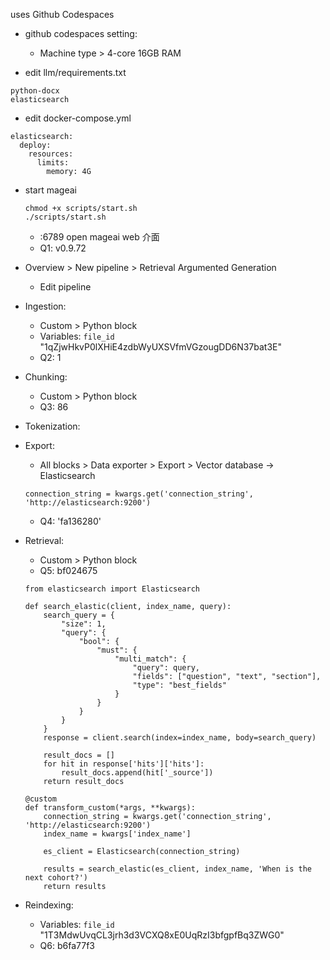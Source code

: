 uses Github Codespaces

- github codespaces setting:
    - Machine type > 4-core 16GB RAM

- edit llm/requirements.txt
```
python-docx
elasticsearch
```

- edit docker-compose.yml
```
elasticsearch:
  deploy:
    resources:
      limits:
        memory: 4G
```
- start mageai
  ```
  chmod +x scripts/start.sh
  ./scripts/start.sh
  ```
  - :6789 open mageai web 介面
  - Q1: v0.9.72

- Overview > New pipeline > Retrieval Argumented Generation
  - Edit pipeline

- Ingestion:
  - Custom > Python block
  - Variables: `file_id` "1qZjwHkvP0lXHiE4zdbWyUXSVfmVGzougDD6N37bat3E"
  - Q2: 1

- Chunking:
  - Custom > Python block
  - Q3: 86

- Tokenization:

- Export:
  - All blocks > Data exporter > Export > Vector database -> Elasticsearch
  ```
  connection_string = kwargs.get('connection_string', 'http://elasticsearch:9200')
  ```
  - Q4: 'fa136280'

- Retrieval:
  - Custom > Python block
  - Q5: bf024675
  ```
  from elasticsearch import Elasticsearch

  def search_elastic(client, index_name, query):
      search_query = {
          "size": 1,
          "query": {
              "bool": {
                  "must": {
                      "multi_match": {
                          "query": query,
                          "fields": ["question", "text", "section"],
                          "type": "best_fields"
                      }
                  }
              }
          }
      }
      response = client.search(index=index_name, body=search_query)

      result_docs = []
      for hit in response['hits']['hits']:
          result_docs.append(hit['_source'])
      return result_docs

  @custom
  def transform_custom(*args, **kwargs):
      connection_string = kwargs.get('connection_string', 'http://elasticsearch:9200')
      index_name = kwargs['index_name']

      es_client = Elasticsearch(connection_string)

      results = search_elastic(es_client, index_name, 'When is the next cohort?')
      return results
  ```
- Reindexing:
  - Variables: `file_id` "1T3MdwUvqCL3jrh3d3VCXQ8xE0UqRzI3bfgpfBq3ZWG0"
  - Q6: b6fa77f3